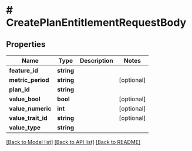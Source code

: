 # # CreatePlanEntitlementRequestBody

## Properties

Name | Type | Description | Notes
------------ | ------------- | ------------- | -------------
**feature_id** | **string** |  |
**metric_period** | **string** |  | [optional]
**plan_id** | **string** |  |
**value_bool** | **bool** |  | [optional]
**value_numeric** | **int** |  | [optional]
**value_trait_id** | **string** |  | [optional]
**value_type** | **string** |  |

[[Back to Model list]](../../README.md#models) [[Back to API list]](../../README.md#endpoints) [[Back to README]](../../README.md)
